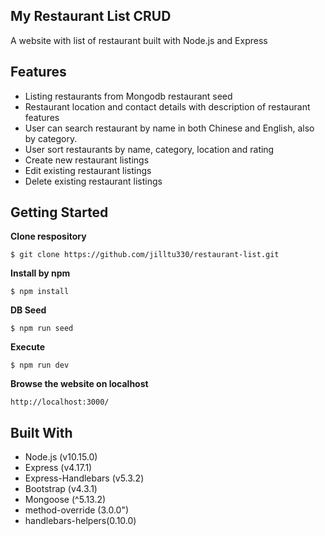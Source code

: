 ## My Restaurant List CRUD
A website with list of restaurant built with Node.js and Express

## Features 
* Listing restaurants from Mongodb restaurant seed
* Restaurant location and contact details with description of restaurant features
* User can search restaurant by name in both Chinese and English, also by category.
* User sort restaurants by name, category, location and rating
* Create new restaurant listings
* Edit existing restaurant listings
* Delete existing restaurant listings

## Getting Started
**Clone respository**
```
$ git clone https://github.com/jilltu330/restaurant-list.git
```
**Install by npm**
```
$ npm install
```
**DB Seed**
```
$ npm run seed
```
**Execute**
```
$ npm run dev
```
**Browse the website on localhost**
```
http://localhost:3000/
```

## Built With
* Node.js (v10.15.0)
* Express (v4.17.1)
* Express-Handlebars (v5.3.2)
* Bootstrap (v4.3.1)
* Mongoose (^5.13.2)
* method-override (3.0.0")
* handlebars-helpers(0.10.0)
